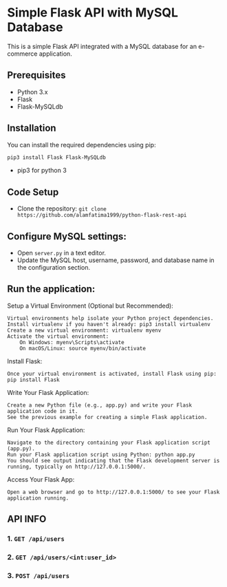 # Simple Flask API with MySQL Database

This is a simple Flask API integrated with a MySQL database for an e-commerce application.

## Prerequisites

- Python 3.x
- Flask
- Flask-MySQLdb

## Installation

You can install the required dependencies using pip:

```bash
pip3 install Flask Flask-MySQLdb
```
 - pip3 for python 3

## Code Setup

- Clone the repository: ```git clone https://github.com/alamfatima1999/python-flask-rest-api```


## Configure MySQL settings:

   - Open `server.py` in a text editor.
   - Update the MySQL host, username, password, and database name in the configuration section.

## Run the application:

Setup a Virtual Environment (Optional but Recommended):

    Virtual environments help isolate your Python project dependencies.
    Install virtualenv if you haven't already: pip3 install virtualenv
    Create a new virtual environment: virtualenv myenv
    Activate the virtual environment:
        On Windows: myenv\Scripts\activate
        On macOS/Linux: source myenv/bin/activate

Install Flask:

    Once your virtual environment is activated, install Flask using pip: pip install Flask

Write Your Flask Application:

    Create a new Python file (e.g., app.py) and write your Flask application code in it.
    See the previous example for creating a simple Flask application.

Run Your Flask Application:

    Navigate to the directory containing your Flask application script (app.py).
    Run your Flask application script using Python: python app.py
    You should see output indicating that the Flask development server is running, typically on http://127.0.0.1:5000/.

Access Your Flask App:

    Open a web browser and go to http://127.0.0.1:5000/ to see your Flask application running.


## API INFO

### 1. `GET /api/users`
### 2. `GET /api/users/<int:user_id>`
### 3. `POST /api/users`


   


